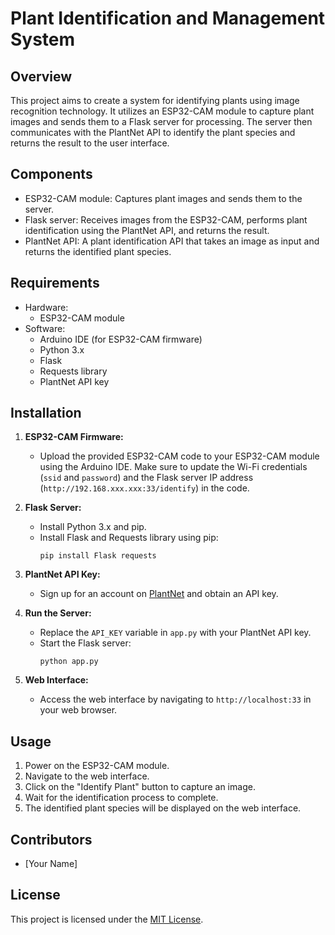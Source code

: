 # Plant Identification and Management System

## Overview
This project aims to create a system for identifying plants using image recognition technology. It utilizes an ESP32-CAM module to capture plant images and sends them to a Flask server for processing. The server then communicates with the PlantNet API to identify the plant species and returns the result to the user interface.

## Components
- ESP32-CAM module: Captures plant images and sends them to the server.
- Flask server: Receives images from the ESP32-CAM, performs plant identification using the PlantNet API, and returns the result.
- PlantNet API: A plant identification API that takes an image as input and returns the identified plant species.

## Requirements
- Hardware:
  - ESP32-CAM module
- Software:
  - Arduino IDE (for ESP32-CAM firmware)
  - Python 3.x
  - Flask
  - Requests library
  - PlantNet API key

## Installation
1. **ESP32-CAM Firmware:**
   - Upload the provided ESP32-CAM code to your ESP32-CAM module using the Arduino IDE. Make sure to update the Wi-Fi credentials (`ssid` and `password`) and the Flask server IP address (`http://192.168.xxx.xxx:33/identify`) in the code.

2. **Flask Server:**
   - Install Python 3.x and pip.
   - Install Flask and Requests library using pip:
     ```
     pip install Flask requests
     ```

3. **PlantNet API Key:**
   - Sign up for an account on [PlantNet](https://plantnet.org/) and obtain an API key.

4. **Run the Server:**
   - Replace the `API_KEY` variable in `app.py` with your PlantNet API key.
   - Start the Flask server:
     ```
     python app.py
     ```

5. **Web Interface:**
   - Access the web interface by navigating to `http://localhost:33` in your web browser.

## Usage
1. Power on the ESP32-CAM module.
2. Navigate to the web interface.
3. Click on the "Identify Plant" button to capture an image.
4. Wait for the identification process to complete.
5. The identified plant species will be displayed on the web interface.

## Contributors
- [Your Name]

## License
This project is licensed under the [MIT License](LICENSE).
